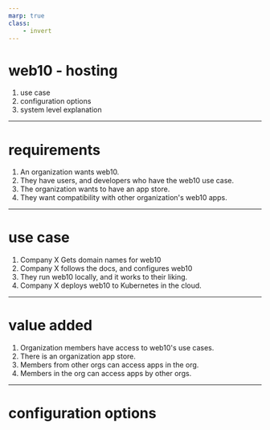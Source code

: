 ```yaml
---
marp: true
class: 
    - invert
---
```


# web10 - hosting

1. use case
2. configuration options
3. system level explanation

---

# requirements

1. An organization wants web10.
2. They have users, and developers who have the web10 use case.
3. The organization wants to have an app store.
3. They want compatibility with other organization's web10 apps.

--- 

# use case

1. Company X Gets domain names for web10 
2. Company X follows the docs, and configures web10
3. They run web10 locally, and it works to their liking.
4. Company X deploys web10 to Kubernetes in the cloud.

---

# value added

1. Organization members have access to web10's use cases. 
2. There is an organization app store.
3. Members from other orgs can access apps in the org.
4. Members in the org can access apps by other orgs.

---

# configuration options
